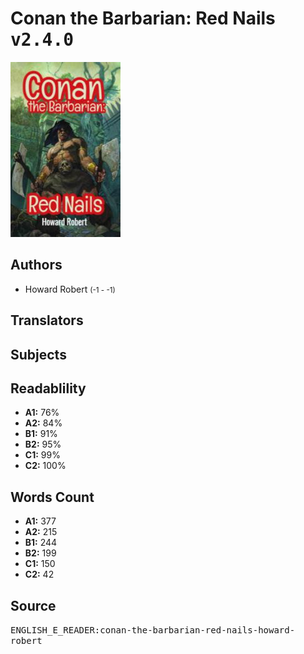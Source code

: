 # Conan the Barbarian: Red Nails <kbd>v2.4.0</kbd>

![](./cover.medium.jpg "")

## Authors


 - Howard Robert <small>(-1 - -1)</small>

## Translators



## Subjects



## Readablility


 - **A1:** 76%
 - **A2:** 84%
 - **B1:** 91%
 - **B2:** 95%
 - **C1:** 99%
 - **C2:** 100%

## Words Count


 - **A1:** 377
 - **A2:** 215
 - **B1:** 244
 - **B2:** 199
 - **C1:** 150
 - **C2:** 42

## Source


<kbd>ENGLISH_E_READER:conan-the-barbarian-red-nails-howard-robert</kbd>
